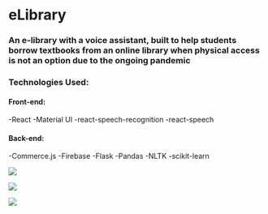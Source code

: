 # eLibrary

### An e-library with a voice assistant, built to help students borrow textbooks from an online library when physical access is not an option due to the ongoing pandemic

### Technologies Used:

#### Front-end:

-React
-Material UI
-react-speech-recognition
-react-speech


#### Back-end:

-Commerce.js
-Firebase 
-Flask
-Pandas
-NLTK
-scikit-learn


![](https://i.imgur.com/8K1tTEK.png)

![](https://i.imgur.com/ZtxZHbk.png)

![](https://i.imgur.com/lXxFyLg.png)
